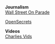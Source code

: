 

**Journalism**\
[Wall Street On Parade](https://wallstreetonparade.com/)

[OpenSecrets](https://www.opensecrets.org/)


**Videos**\
[Charlies Vids](https://www.youtube.com/channel/UCIDaSv47u-Y8uXfbkmEGaxw)
